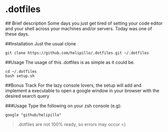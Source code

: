 # .dotfiles


## Brief description
Some days you just get tired of setting your code editor and your shell across your machines and/or servers. Today was one of these days.

##Installation
Just the usual clone
```shell
git clone https://github.com/helipillo/.dotfiles.git ~/.dotfiles
```

##Usage
The usage of this .dotfiles is as simple as it could be.
```shell
cd ~/.dotfiles
bash setup.sh
```
##Bonus Track
For the lazy console lovers, the setup will add and implement a executable to open a google window in your browser with the desired search query

  ###Usage
  Type the following on your zsh console (e.g):
  ```shell
  google "github/helipillo"
  ```



> .dotfiles are not 100% ready, so errors may occur =)
